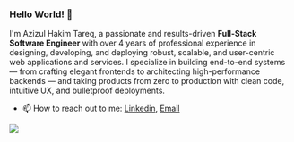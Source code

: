 ### Hello World! 👋
I'm Azizul Hakim Tareq, a passionate and results-driven **Full-Stack Software Engineer** with over 4 years of professional experience in designing, developing, and deploying robust, scalable, and user-centric web applications and services. I specialize in building end-to-end systems — from crafting elegant frontends to architecting high-performance backends — and taking products from zero to production with clean code, intuitive UX, and bulletproof deployments.
- 📫 How to reach out to me: [Linkedin](https://www.linkedin.com/in/azizultareq/),  [Email](azizultareq7@gmail.com)
  
![](https://komarev.com/ghpvc/?username=AzizulTareq&color=green)

